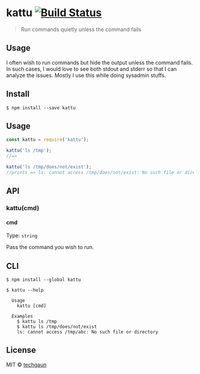 # kattu [![Build Status](https://travis-ci.org/techgaun/kattu.svg?branch=master)](https://travis-ci.org/techgaun/kattu)

> Run commands quietly unless the command fails


## Usage

I often wish to run commands but hide the output unless the command fails. In such cases, I would love to see both stdout and stderr so that I can analyze the issues. Mostly I use this while doing sysadmin stuffs.

## Install

```
$ npm install --save kattu
```


## Usage

```js
const kattu = require('kattu');

kattu('ls /tmp');
//=>

kattu('ls /tmp/does/not/exist');
//prints => ls: cannot access /tmp/does/not/exist: No such file or directory
```


## API

### kattu(cmd)

#### cmd

Type: `string`

Pass the command you wish to run.

## CLI

```
$ npm install --global kattu
```

```
$ kattu --help

  Usage
    kattu [cmd]

  Examples
    $ kattu ls /tmp
    $ kattu ls /tmp/does/not/exist
    ls: cannot access /tmp/abc: No such file or directory
```


## License

MIT © [techgaun](http://samar.techgaun.com)
